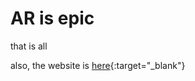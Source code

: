 # AR is epic
that is all

also, the website is [here]([url](https://bluestarburst.github.io/ARWorld/)){:target="_blank"}
